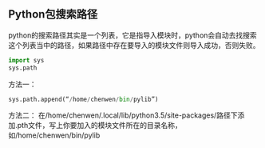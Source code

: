 ## Python包搜索路径
python的搜索路径其实是一个列表，它是指导入模块时，python会自动去找搜索这个列表当中的路径，如果路径中存在要导入的模块文件则导入成功，否则失败。
```Python
import sys
sys.path
```
方法一：
```Python
sys.path.append(“/home/chenwen/bin/pylib”)
```
方法二：
在/home/chenwen/.local/lib/python3.5/site-packages/路径下添加.pth文件，写上你要加入的模块文件所在的目录名称，如/home/chenwen/bin/pylib
